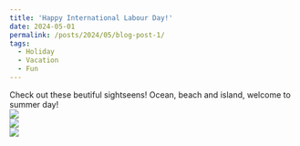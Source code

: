 ```yaml
---
title: 'Happy International Labour Day!'
date: 2024-05-01
permalink: /posts/2024/05/blog-post-1/
tags:
  - Holiday
  - Vacation
  - Fun
---
```


Check out these beutiful sightseens! Ocean, beach and island, welcome to summer day!  
<img src='/images/20240501-2.png'>  
<img src='/images/20240501-5.png'>  
<img src='/images/20240501-3.png'>
